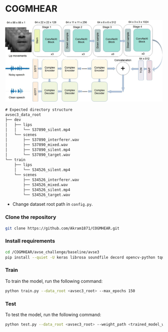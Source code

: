 # COGMHEAR

![Overview Figure](https://github.com/akram1871/cogmhear/blob/main/overview.jpg?raw=true)

```text
# Expected directory structure
avsec3_data_root
├── dev
│   ├── lips
│   │   └── S37890_silent.mp4
│   └── scenes
│       ├── S37890_interferer.wav
│       ├── S37890_mixed.wav
│       ├── S37890_silent.mp4
│       └── S37890_target.wav
└── train
    ├── lips
    │   └── S34526_silent.mp4
    └── scenes
        ├── S34526_interferer.wav
        ├── S34526_mixed.wav
        ├── S34526_silent.mp4
        └── S34526_target.wav
```
- Change dataset root path in `config.py`.

### Clone the repository
```bash
git clone https://github.com/Akram1871/COGMHEAR.git
```

### Install requirements
```bash
cd /COGMHEAR/avse_challenge/baseline/avse3
pip install --quiet -U keras librosa soundfile decord opencv-python tqdm huggingface_hub transformers
```

### Train
To train the model, run the following command:
```bash
python train.py --data_root <avsec3_root> --max_epochs 150
```


### Test
To test the model, run the following command:
```bash
python test.py --data_root <avsec3_root> --weight_path <trained_model_weights> --save_root <path_to_save_enhanced_utterances>
```